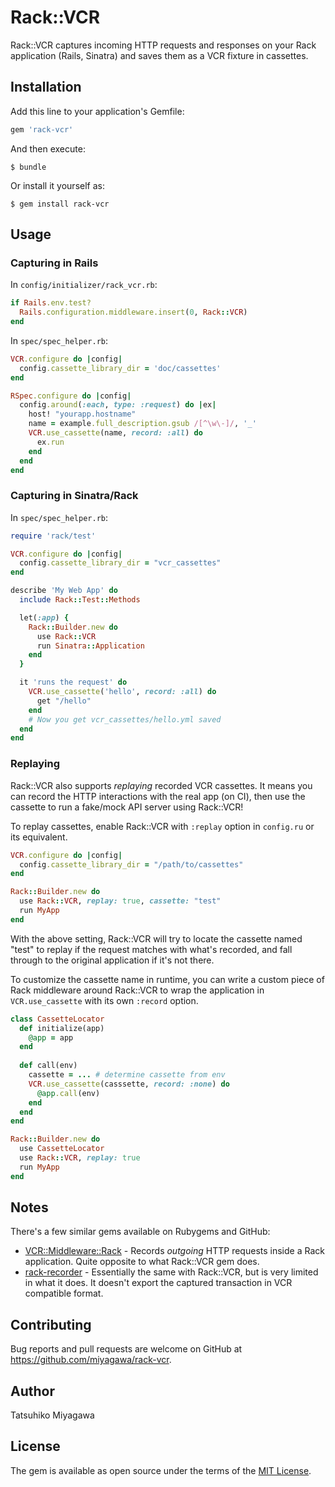 # Rack::VCR

Rack::VCR captures incoming HTTP requests and responses on your Rack application (Rails, Sinatra) and saves them as a VCR fixture in cassettes.

## Installation

Add this line to your application's Gemfile:

```ruby
gem 'rack-vcr'
```

And then execute:

    $ bundle

Or install it yourself as:

    $ gem install rack-vcr

## Usage

### Capturing in Rails

In `config/initializer/rack_vcr.rb`:

```ruby
if Rails.env.test?
  Rails.configuration.middleware.insert(0, Rack::VCR)
end
```

In `spec/spec_helper.rb`:

```ruby
VCR.configure do |config|
  config.cassette_library_dir = 'doc/cassettes'
end

RSpec.configure do |config|
  config.around(:each, type: :request) do |ex|
    host! "yourapp.hostname"
    name = example.full_description.gsub /[^\w\-]/, '_'
    VCR.use_cassette(name, record: :all) do
      ex.run
    end
  end
end
```

### Capturing in Sinatra/Rack

In `spec/spec_helper.rb`:


```ruby
require 'rack/test'

VCR.configure do |config|
  config.cassette_library_dir = "vcr_cassettes"
end

describe 'My Web App' do
  include Rack::Test::Methods

  let(:app) {
    Rack::Builder.new do
      use Rack::VCR
      run Sinatra::Application
    end
  }

  it 'runs the request' do
    VCR.use_cassette('hello', record: :all) do
      get "/hello"
    end
    # Now you get vcr_cassettes/hello.yml saved
  end
end
```

### Replaying

Rack::VCR also supports *replaying* recorded VCR cassettes. It means you can record the HTTP interactions with the real app (on CI), then use the cassette to run a fake/mock API server using Rack::VCR!

To replay cassettes, enable Rack::VCR with `:replay` option in `config.ru` or its equivalent.

```ruby
VCR.configure do |config|
  config.cassette_library_dir = "/path/to/cassettes"
end

Rack::Builder.new do
  use Rack::VCR, replay: true, cassette: "test"
  run MyApp
end
```

With the above setting, Rack::VCR will try to locate the cassette named "test" to replay if the request matches with what's recorded, and fall through to the original application if it's not there.

To customize the cassette name in runtime, you can write a custom piece of Rack middleware around Rack::VCR to wrap the application in `VCR.use_cassette` with its own `:record` option.

```ruby
class CassetteLocator
  def initialize(app)
    @app = app
  end
  
  def call(env)
    cassette = ... # determine cassette from env
    VCR.use_cassette(casssette, record: :none) do
      @app.call(env)
    end
  end
end

Rack::Builder.new do 
  use CassetteLocator
  use Rack::VCR, replay: true
  run MyApp
end
```


## Notes

There's a few similar gems available on Rubygems and GitHub:

* [VCR::Middleware::Rack](https://www.relishapp.com/vcr/vcr/v/1-6-0/docs/middleware/rack) - Records *outgoing* HTTP requests inside a Rack application. Quite opposite to what Rack::VCR gem does.
* [rack-recorder](https://github.com/kodev/rack-recorder) - Essentially the same with Rack::VCR, but is very limited in what it does. It doesn't export the captured transaction in VCR compatible format.

## Contributing

Bug reports and pull requests are welcome on GitHub at https://github.com/miyagawa/rack-vcr.

## Author

Tatsuhiko Miyagawa

## License

The gem is available as open source under the terms of the [MIT License](http://opensource.org/licenses/MIT).

